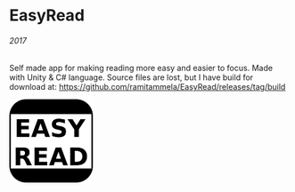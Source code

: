 # EasyRead
###### 2017
Self made app for making reading more easy and easier to focus. Made with Unity & C# language.
Source files are lost, but I have build for download at: 
https://github.com/ramitammela/EasyRead/releases/tag/build

![Screenshot](ml-2.png)
